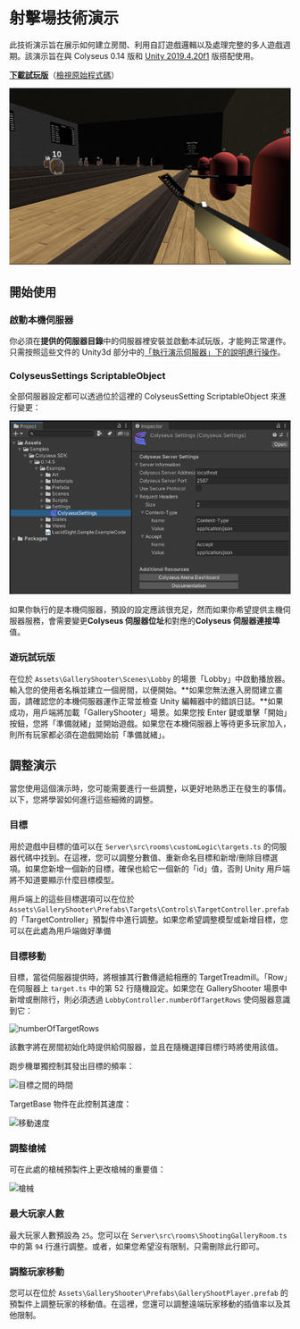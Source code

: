 # 射擊場技術演示

此技術演示旨在展示如何建立房間、利用自訂遊戲邏輯以及處理完整的多人遊戲週期。該演示旨在與 Colyseus 0.14 版和 [Unity 2019.4.20f1](https://unity3d.com/unity/qa/lts-releases) 版搭配使用。

**[下載試玩版](https://github.com/colyseus/unity-demo-shooting-gallery/archive/master.zip)**（[檢視原始程式碼](https://github.com/colyseus/unity-demo-shooting-gallery/)）

![螢幕擷取畫面](screenshot.png)

## 開始使用

### 啟動本機伺服器

你必須在**提供的伺服器目錄**中的伺服器裡安裝並啟動本試玩版，才能夠正常運作。只需按照這些文件的 Unity3d 部分中的[「執行演示伺服器」下的說明進行操作](/getting-started/unity3d-client/#running-the-demo-server)。

### ColyseusSettings ScriptableObject

全部伺服器設定都可以透過位於這裡的 ColyseusSetting ScriptableObject 來進行變更：

![ScriptableObject](../common-images/scriptable-object.png)

如果你執行的是本機伺服器，預設的設定應該很充足，然而如果你希望提供主機伺服器服務，會需要變更**Colyseus 伺服器位址**和對應的**Colyseus 伺服器連接埠** 值。

### 遊玩試玩版

在位於 `Assets\GalleryShooter\Scenes\Lobby` 的場景「Lobby」中啟動播放器。輸入您的使用者名稱並建立一個房間，以便開始。**如果您無法進入房間建立畫面，請確認您的本機伺服器運作正常並檢查 Unity 編輯器中的錯誤日誌。**如果成功，用戶端將加載「GalleryShooter」場景。如果您按 Enter 鍵或單擊「開始」按鈕，您將「準備就緒」並開始遊戲。如果您在本機伺服器上等待更多玩家加入，則所有玩家都必須在遊戲開始前「準備就緒」。


## 調整演示

當您使用這個演示時，您可能需要進行一些調整，以更好地熟悉正在發生的事情。以下，您將學習如何進行這些細微的調整。

### 目標

用於遊戲中目標的值可以在 `Server\src\rooms\customLogic\targets.ts` 的伺服器代碼中找到。在這裡，您可以調整分數值、重新命名目標和新增/刪除目標選項。如果您新增一個新的目標，確保也給它一個新的「id」值，否則 Unity 用戶端將不知道要顯示什麼目標模型。

用戶端上的這些目標選項可以在位於 `Assets\GalleryShooter\Prefabs\Targets\Controls\TargetController.prefab` 的「TargetController」預製件中進行調整。如果您希望調整模型或新增目標，您可以在此處為用戶端做好準備

### 目標移動

目標，當從伺服器提供時，將根據其行數傳遞給相應的 TargetTreadmill。「Row」在伺服器上 `target.ts` 中的第 52 行隨機設定。如果您在 GalleryShooter 場景中新增或刪除行，則必須透過 `LobbyController.numberOfTargetRows` 使伺服器意識到它：

![numberOfTargetRows](/demo/shooting-gallery/number-of-target-rows.png)

該數字將在房間初始化時提供給伺服器，並且在隨機選擇目標行時將使用該值。

跑步機單獨控制其發出目標的頻率：

![目標之間的時間](/demo/shooting-gallery/time-between-targets.png)

TargetBase 物件在此控制其速度：

![移動速度](/demo/shooting-gallery/move-speed.png)

### 調整槍械

可在此處的槍械預製件上更改槍械的重要值：

![槍械](/demo/shooting-gallery/guns.png)

### 最大玩家人數

最大玩家人數預設為 `25`。您可以在 `Server\src\rooms\ShootingGalleryRoom.ts` 中的第 `94` 行進行調整。或者，如果您希望沒有限制，只需刪除此行即可。

### 調整玩家移動

您可以在位於 `Assets\GalleryShooter\Prefabs\GalleryShootPlayer.prefab` 的預製件上調整玩家的移動值。在這裡，您還可以調整遠端玩家移動的插值率以及其他限制。
